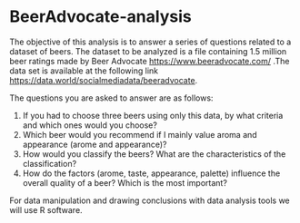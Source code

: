 # BeerAdvocate-analysis

The objective of this analysis is to answer a series of questions related to a dataset of beers.
The dataset to be analyzed is a file containing 1.5 million beer ratings made by Beer Advocate https://www.beeradvocate.com/ .The data set is available at the following link <https://data.world/socialmediadata/beeradvocate>.

The questions you are asked to answer are as follows: 
1. If you had to choose three beers using only this data, by what criteria and which ones would you choose?
2. Which beer would you recommend if I mainly value aroma and appearance (arome and appearance)?
3. How would you classify the beers? What are the characteristics of the classification?
4. How do the factors (arome, taste, appearance, palette) influence the overall quality of a beer? Which is the most important?

For data manipulation and drawing conclusions with data analysis tools we will use R software.
